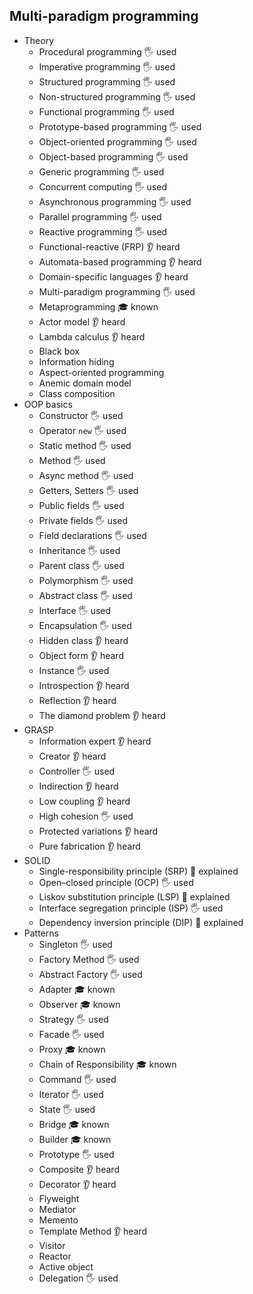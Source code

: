 ## Multi-paradigm programming

- Theory
  - Procedural programming 🖐️ used
  - Imperative programming 🖐️ used
  - Structured programming 🖐️ used
  - Non-structured programming 🖐️ used
  - Functional programming 🖐️ used
  - Prototype-based programming 🖐️ used
  - Object-oriented programming 🖐️ used
  - Object-based programming 🖐️ used
  - Generic programming 🖐️ used
  - Concurrent computing 🖐️ used
  - Asynchronous programming 🖐️ used
  - Parallel programming 🖐️ used
  - Reactive programming 🖐️ used
  - Functional-reactive (FRP) 👂 heard
  - Automata-based programming 👂 heard
  - Domain-specific languages 👂 heard
  - Multi-paradigm programming 🖐️ used
  - Metaprogramming 🎓 known
  - Actor model 👂 heard
  - Lambda calculus 👂 heard
  - Black box
  - Information hiding
  - Aspect-oriented programming
  - Anemic domain model
  - Class composition
- OOP basics
  - Constructor 🖐️ used
  - Operator `new` 🖐️ used
  - Static method 🖐️ used
  - Method 🖐️ used
  - Async method 🖐️ used
  - Getters, Setters 🖐️ used
  - Public fields 🖐️ used
  - Private fields 🖐️ used
  - Field declarations 🖐️ used
  - Inheritance 🖐️ used
  - Parent class 🖐️ used
  - Polymorphism 🖐️ used
  - Abstract class 🖐️ used
  - Interface 🖐️ used
  - Encapsulation 🖐️ used
  - Hidden class 👂 heard
  - Object form 👂 heard
  - Instance 🖐️ used
  - Introspection 👂 heard
  - Reflection 👂 heard
  - The diamond problem 👂 heard
- GRASP
  - Information expert 👂 heard
  - Creator 👂 heard
  - Controller 🖐️ used
  - Indirection 👂 heard
  - Low coupling 👂 heard
  - High cohesion 🖐️ used
  - Protected variations 👂 heard
  - Pure fabrication 👂 heard
- SOLID
  - Single-responsibility principle (SRP) 🙋 explained
  - Open–closed principle (OCP) 🖐️ used
  - Liskov substitution principle (LSP) 🙋 explained
  - Interface segregation principle (ISP) 🖐️ used
  - Dependency inversion principle (DIP) 🙋 explained
- Patterns
  - Singleton 🖐️ used
  - Factory Method 🖐️ used
  - Abstract Factory 🖐️ used
  - Adapter 🎓 known
  - Observer 🎓 known
  - Strategy 🖐️ used
  - Facade 🖐️ used
  - Proxy 🎓 known
  - Chain of Responsibility 🎓 known
  - Command 🖐️ used
  - Iterator 🖐️ used
  - State 🖐️ used
  - Bridge 🎓 known
  - Builder 🎓 known
  - Prototype 🖐️ used
  - Composite 👂 heard
  - Decorator 👂 heard
  - Flyweight
  - Mediator
  - Memento
  - Template Method 👂 heard
  - Visitor
  - Reactor
  - Active object
  - Delegation 🖐️ used
